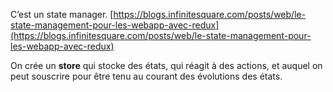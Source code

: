 C’est un state manager. [https://blogs.infinitesquare.com/posts/web/le-state-management-pour-les-webapp-avec-redux](https://blogs.infinitesquare.com/posts/web/le-state-management-pour-les-webapp-avec-redux)

On crée un **store** qui stocke des états, qui réagit à des actions, et auquel on peut souscrire pour être tenu au courant des évolutions des états.
